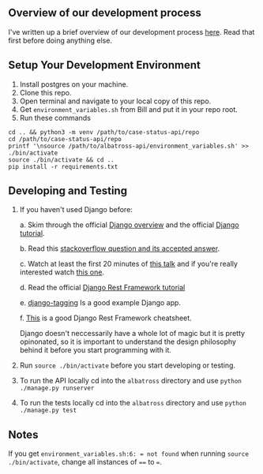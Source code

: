 ## Overview of our development process
I've written up a brief overview of our development process [here](https://docs.google.com/a/krit.it/document/d/1tVv2h91jANQfEQy8y-c4LDUUTwnQZVyq4sQfk0Oac9Y/edit?usp=sharing). Read that first before doing anything else.

## Setup Your Development Environment

1. Install postgres on your machine.
2. Clone this repo.
3. Open terminal and navigate to your local copy of this repo.
4. Get `environment_variables.sh` from Bill and put it in your repo root.
5. Run these commands
```
cd .. && python3 -m venv /path/to/case-status-api/repo
cd /path/to/case-status-api/repo
printf '\nsource /path/to/albatross-api/environment_variables.sh' >> ./bin/activate
source ./bin/activate && cd ..
pip install -r requirements.txt
```

## Developing and Testing
1. If you haven't used Django before:

   a. Skim through the official [Django overview](https://docs.djangoproject.com/en/1.11/intro/overview/) and the official [Django tutorial](https://docs.djangoproject.com/en/1.11/intro/tutorial01/).
   
   b. Read this [stackoverflow question and its accepted answer](https://stackoverflow.com/questions/6100021/django-one-app-with-many-models-vs-many-apps-with-single-model).
   
   c. Watch at least the first 20 minutes of [this talk](https://www.youtube.com/watch?v=A-S0tqpPga4) and if you're really interested watch [this one](http://pyvideo.org/pycon-us-2011/pycon-2011--pluggable-django-patterns.html).
   
   d. Read the official [Django Rest Framework tutorial](http://www.django-rest-framework.org/tutorial/quickstart/)
   
   e. [django-tagging](https://github.com/Fantomas42/django-tagging) Is a good example Django app.

   f. [This](http://www.cdrf.co/) is a good Django Rest Framework cheatsheet.
   
   Django doesn't neccessarily have a whole lot of magic but it is pretty opinonated, so it is important to understand the design philosophy behind it before you start programming with it.
   
2. Run `source ./bin/activate` before you start developing or testing.
3. To run the API locally cd into the `albatross` directory and use  `python ./manage.py runserver`
4. To run the tests locally cd into the `albatross` directory and use `python ./manage.py test`

## Notes

If you get `environment_variables.sh:6: = not found` when running `source ./bin/activate`, change all instances of `==` to `=`.

